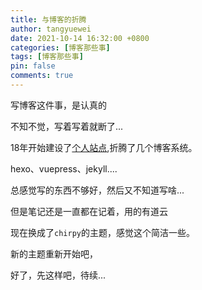 ```yaml
---
title: 与博客的折腾
author: tangyuewei
date: 2021-10-14 16:32:00 +0800
categories: [博客那些事]
tags: [博客那些事]
pin: false
comments: true
---
```

写博客这件事，是认真的

不知不觉，写着写着就断了...

18年开始建设了[个人站点](https://tangyuewei.com),折腾了几个博客系统。

hexo、vuepress、jekyll....

总感觉写的东西不够好，然后又不知道写啥...


但是笔记还是一直都在记着，用的有道云


现在换成了`chirpy`的主题，感觉这个简洁一些。


新的主题重新开始吧，

好了，先这样吧，待续...


